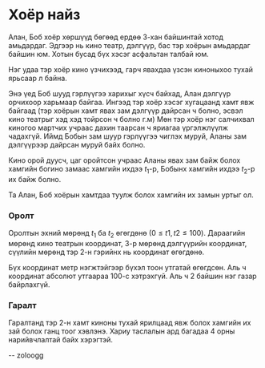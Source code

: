 Хоёр найз
=========
Алан, Боб хоёр хөршүүд бөгөөд ердөө 3-хан байшинтай хотод амьдардаг. Эдгээр нь
кино театр, дэлгүүр, бас тэр хоёрын амьдардаг байшин юм. Хотын бусад бүх хэсэг
асфальтан талбай юм.

Нэг удаа тэр хоёр кино үзчихээд, гарч явахдаа үзсэн киноныхоо тухай ярьсаар л
байна.

Энэ үед Боб шууд гэрлүүгээ харихыг хүсч байхад, Алан дэлгүүр орчихоор харьмаар
байгаа. Ингээд тэр хоёр хэсэг хугацаанд хамт явж байгаад (тэр хоёрын хамт явах
зам дэлгүүр дайрсан ч болно, эсвэл кино театрыг хэд хэд тойрсон ч болно г.м) Мөн
тэр хоёр нэг салчихвал киногоо мартчих учраас дахин таарсан ч яриагаа
үргэлжлүүлж чадахгүй. Иймд Бобын зам шуур гэрлүүгээ чиглэх муруй, Аланы зам
дэлгүүрээр дайрсан муруй байх болно.

Кино орой дуусч, цаг оройтсон учраас Аланы явах зам байж болох хамгийн богино
замаас хамгийн ихдээ $t_1$-р, Бобынх хамгийн ихдээ $t_2$-р их байж болно.

Та Алан, Боб хоёрын хамтдаа туулж болох хамгийн их замын уртыг ол.


### Оролт

Оролтын эхний мөрөнд $t_1$ ба $t_2$ өгөгдөнө ($0 ≤ t1, t2 ≤ 100$). Дараагийн
мөрөнд кино театрын координат, 3-р мөрөнд дэлгүүрийн координат, сүүлийн мөрөнд
тэр 2-н гэрийнх нь координат өгөгдөнө.

Бүх координат метр нэгжтэйгээр бүхэл тоон утгатай өгөгдсөн. Аль ч координат
абсолют утгаараа $100$-с хэтрэхгүй. Аль ч 2 байшин нэг газар байрлахгүй.


### Гаралт
Гаралтанд тэр 2-н хамт киноны тухай ярилцаад явж болох хамгийн их зай болох ганц
тоог хэвлэнэ. Хариу таслалын ард багадаа 4 орны нарийвчлалтай байх хэрэгтэй.

-- zoloogg
